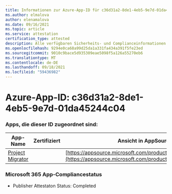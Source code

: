 ```yaml
---
title: Informationen zur Azure-App-ID für c36d31a2-8de1-4eb5-9e7d-01da45244c04
ms.author: elmalova
author: elenamalova
ms.date: 09/16/2021
ms.topic: article
ms.service: attestation
certification_type: attested
description: Alle verfügbaren Sicherheits- und Complianceinformationen für c36d31a2-8de1-4eb5-9e7d-01da45244c04.
ms.openlocfilehash: 9294e0ca68a99d25da1a331fa434a391f5fe23ed
ms.sourcegitcommit: 9010c9bace5d935309eae5098f5a126a55270eb6
ms.translationtype: MT
ms.contentlocale: de-DE
ms.lasthandoff: 09/18/2021
ms.locfileid: "59436982"
---
```

# <a name="azure-app-id-c36d31a2-8de1-4eb5-9e7d-01da45244c04"></a>Azure-App-ID: c36d31a2-8de1-4eb5-9e7d-01da45244c04


### <a name="apps-associated-with-this-id"></a>Apps, die dieser ID zugeordnet sind:
| **App-Name** | **Zertifiziert** | **Ansicht in AppSource** |
|--------------|---------------|-----------------------|
| [Project Migrator](https://docs.microsoft.com/microsoft-365-app-certification/forward/WA200003160) |  | [https://appsource.microsoft.com/product/office/WA200003160](https://appsource.microsoft.com/product/office/WA200003160) |

### <a name="microsoft-365-app-compliance-status"></a>Microsoft 365 App-Compliancestatus
- Publisher Attestaton Status: Completed
